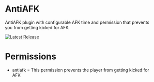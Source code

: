 # AntiAFK
AntiAFK plugin with configurable AFK time and permission that prevents you from getting kicked for AFK

<a href="https://github.com/Ex-Presidents/AntiAFK/releases/latest">
  <img src="https://img.shields.io/badge/latest%20release-passing-brightgreen.svg" alt="Latest Release">
</a>

# Permissions
- antiafk = This permission prevents the player from getting kicked for AFK

